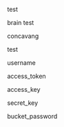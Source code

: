 test

brain test

concavang


test


username

access_token

access_key

secret_key


bucket_password
